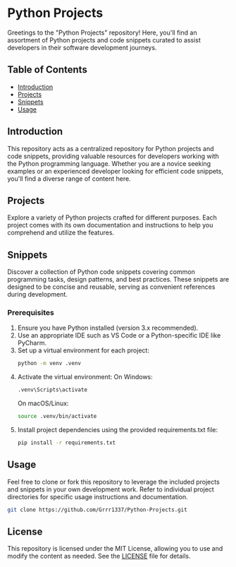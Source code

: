 # Python Projects

Greetings to the "Python Projects" repository! Here, you'll find an assortment of Python projects and code snippets curated to assist developers in their software development journeys.

## Table of Contents

- [Introduction](#introduction)
- [Projects](#projects)
- [Snippets](#snippets)
- [Usage](#usage)

## Introduction

This repository acts as a centralized repository for Python projects and code snippets, providing valuable resources for developers working with the Python programming language. Whether you are a novice seeking examples or an experienced developer looking for efficient code snippets, you'll find a diverse range of content here.

## Projects

Explore a variety of Python projects crafted for different purposes. Each project comes with its own documentation and instructions to help you comprehend and utilize the features.

## Snippets

Discover a collection of Python code snippets covering common programming tasks, design patterns, and best practices. These snippets are designed to be concise and reusable, serving as convenient references during development.

### Prerequisites

1. Ensure you have Python installed (version 3.x recommended).
2. Use an appropriate IDE such as VS Code or a Python-specific IDE like PyCharm.
3. Set up a virtual environment for each project:
    ```bash
    python -m venv .venv
    ```
4. Activate the virtual environment:
    On Windows:
    ```bash
    .venv\Scripts\activate
    ```
    On macOS/Linux:
    ```bash
    source .venv/bin/activate
    ```
5. Install project dependencies using the provided requirements.txt file:
    ```bash
    pip install -r requirements.txt
    ```

## Usage

Feel free to clone or fork this repository to leverage the included projects and snippets in your own development work. Refer to individual project directories for specific usage instructions and documentation.

```bash
git clone https://github.com/Grrr1337/Python-Projects.git
```

## License
This repository is licensed under the MIT License, allowing you to use and modify the content as needed.
See the [LICENSE](LICENSE) file for details.
